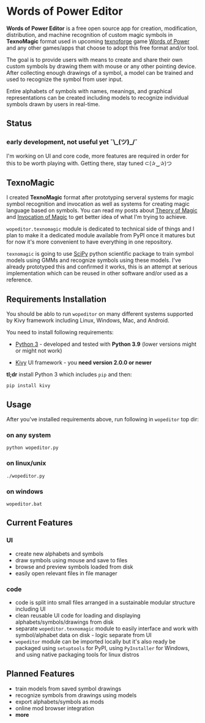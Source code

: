 # Words of Power Editor

**Words of Power Editor** is a free open source app for creation,
modification, distribution, and machine recognition of custom magic
symbols in **TexnoMagic** format used in upcoming
[texnoforge](https://texnoforge.dev)
game
[Words of Power](https://texnoforge.dev/pages/words-of-power.html)
and any other games/apps that choose to adopt this free format and/or tool.

The goal is to provide users with means to create and share their own custom
symbols by drawing them with mouse or any other pointing device. After
collecting enough drawings of a symbol, a model can be trained and used to
recognize the symbol from user input.

Entire alphabets of symbols with names, meanings, and graphical
representations can be created including models to recognize individual
symbols drawn by users in real-time.


## Status

### early development, not useful yet ¯\\\_(ツ)\_/¯

I'm working on UI and core code, more features are required in order for this
to be worth playing with. Getting there, stay tuned ⊂(✰‿✰)つ


## TexnoMagic

I created **TexnoMagic** format after prototyping serveral systems for magic
symbol recognition and invocation as well as systems for creating magic
language based on symbols. You can read my posts about
[Theory of Magic](https://texnoforge.dev/words-of-power-devlog-1-theory-of-magic.html) and
[Invocation of Magic](https://texnoforge.dev/words-of-power-devlog-2-invocation-of-magic.html)
to get better idea of what I'm trying to achieve.

`wopeditor.texnomagic` module is dedicated to technical side of things and I
plan to make it a dedicated module available from PyPI once it matures but
for now it's more convenient to have everything in one repository.

`texnomagic` is going to use [SciPy](https://www.scipy.org/) python
scientific package to train symbol models using GMMs and recognize symbols
using these models. I've already prototyped this and confirmed it works, this
is an attempt at serious implementation which can be reused in other software
and/or used as a reference.


## Requirements Installation

You should be ablo to run `wopeditor` on many different systems supported by
Kivy framework including Linux, Windows, Mac, and Android.

You need to install following requirements:

* [Python 3](https://www.python.org/downloads/) - developed and tested with
  **Python 3.9** (lower versions might or might not work)

* [Kivy](https://kivy.org/doc/stable/gettingstarted/installation.html)
  UI framework - you **need version 2.0.0 or newer**

**tl;dr** install Python 3 which includes `pip` and then:

```
pip install kivy
```


## Usage

After you've installed requirements above, run following in `wopeditor` top dir:


### on any system

```
python wopeditor.py
```

### on linux/unix

```
./wopeditor.py
```

### on windows

```
wopeditor.bat
```


## Current Features

### UI

* create new alphabets and symbols
* draw symbols using mouse and save to files
* browse and preview symbols loaded from disk
* easily open relevant files in file manager

### code

* code is split into small files arranged in a sustainable modular structure including UI
* clean reusable UI code for loading and displaying alphabets/symbols/drawings from disk
* separate `wopeditor.texnomagic` module to easily interface and work with
  symbol/alphabet data on disk - logic separate from UI
* `wopeditor` module can be imported locally but it's also ready be packaged using
  `setuptools` for PyPI, using `PyInstaller` for Windows, and using native
  packaging tools for linux distros


## Planned Features

* train models from saved symbol drawings
* recognize symbols from drawings using models
* export alphabets/symbols as mods
* online mod browser integration
* **more**